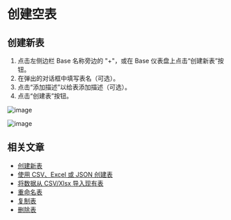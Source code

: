 # 创建空表

## 创建新表

1. 点击左侧边栏 Base 名称旁边的 "+"，或在 Base 仪表盘上点击“创建新表”按钮。
2. 在弹出的对话框中填写表名（可选）。
3. 点击“添加描述”以给表添加描述（可选）。
4. 点击“创建表”按钮。 

![image](https://docs.nocodb.com/assets/images/table-create-1-df3729be9527358d1bda3483e613087e.png) 

![image](https://docs.nocodb.com/assets/images/table-create-2-d6d48010e9b6f12a129c846e6d12a573.png)

## 相关文章[](https://docs.nocodb.com/getting-started/self-hosted/installation/aws-ecs/#related-articles "直接链接到相关文章")

-   [创建新表](https://docs.nocodb.com/tables/create-table)
-   [使用 CSV、Excel 或 JSON 创建表](https://docs.nocodb.com/tables/create-table-via-import)
-   [将数据从 CSV/Xlsx 导入现有表](https://docs.nocodb.com/tables/import-data-into-existing-table)
-   [重命名表](https://docs.nocodb.com/tables/actions-on-table#rename-table)
-   [复制表](https://docs.nocodb.com/tables/actions-on-table#duplicate-table)
-   [删除表](https://docs.nocodb.com/tables/actions-on-table#delete-table)